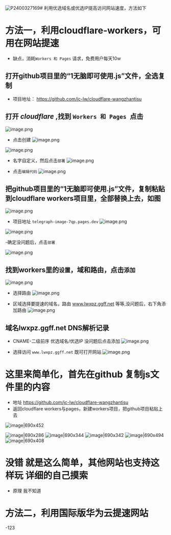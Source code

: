 ![P2400327169](https://github.com/user-attachments/assets/7277317e-ee1d-4c18-8ddb-c0c09862ad7e)# 利用优选域名或优选IP提高访问网站速度，方法如下



# 方法一，利用cloudflare-workers，可用在网站提速
- 缺点，消耗`Workers 和 Pages` 请求，免费用户每天10w
## 打开github项目里的“1无脑即可使用.js”文件，全选复制

- 项目地址：
https://github.com/jc-lw/cloudflare-wangzhantisu


## 打开 *cloudflare* ,找到 `Workers 和 Pages `点击
![image.png](https://rin.vcrr.us.kg/images/f9b1372d9a76c380acd993ec4c3db70ce8f1dd00.png)
- 点击创建
![image.png](https://rin.vcrr.us.kg/images/c1b47601325dce3533dac82c8e238c7e91d5f71e.png)

![image.png](https://rin.vcrr.us.kg/images/09e9adac44654a7c746713f46832853fd9853fdd.png)


- 名字自定义，然后点击`部署`
![image.png](https://rin.vcrr.us.kg/images/062f7b8f0d78b4101a31395cc7c0776526b3e659.png)

- 点击`编辑代码`
![image.png](https://rin.vcrr.us.kg/images/16f1f4d06a0fae92be573ab830db010542bf19bb.png)

## 把github项目里的“1无脑即可使用.js”文件，复制粘贴到cloudflare workers项目里，全部替换上去，如图
![image.png](https://rin.vcrr.us.kg/images/8c6440b5501872084ff5ab7744234836a1f8280c.png)

- 项目地址 `telegraph-image-7qp.pages.dev`
![image.png](https://rin.vcrr.us.kg/images/52da7311ce50ef6f68591ca44b77b4133326cb8a.png)

![image.png](https://rin.vcrr.us.kg/images/00adf9e63faeac4a2cfd42a7ccf8750f275bc3af.png)

-确定没问题后，点击`部署`

![image.png](https://rin.vcrr.us.kg/images/c4af7e80dbd4429d6d38a175d52952ef6c6bd5d4.png)

## 找到workers里的`设置`，域和路由，点击`添加`
![image.png](https://rin.vcrr.us.kg/images/091ee22cb083dae725ebe28ece3e16f3ecef7b8f.png)

- 选择路由
![image.png](https://rin.vcrr.us.kg/images/154a70e67a9e70bdbd401316545cfcf62bc9f094.png)

- 区域选择要提速的域名，路由 www.lwxpz.ggff.net 等等,没问题后，右下角添加路由
![image.png](https://rin.vcrr.us.kg/images/e25fd1cfc8dd6970f5642e3a74283b3c11026f69.png)
## 域名lwxpz.ggff.net DNS解析记录
- CNAME-二级前序   优选域名/优选IP 没问题后点击添加
![image.png](https://rin.vcrr.us.kg/images/d4725a445deae28ef82b36d66dffa6ef54eca313.png)


- 选择访问 `www.lwxpz.ggff.net` 既可打开网站
![image.png](https://rin.vcrr.us.kg/images/48064ddbb69ec885e191f62479558046749aa5b3.png)

# 这里来简单化，首先在github 复制js文件里的内容
- 地址 https://github.com/jc-lw/cloudflare-wangzhantisu
- 返回cloudflare workers与pages，新建workers项目，把github项目粘贴上去

![image|690x452](upload://r6OmgshNTtElvyg4i1aMlyVfnmN.png)

![image|690x286](upload://qCIrpGrERPTESBRE9Fl2y7LJOdp.png)
![image|690x344](upload://p7i3W7tueI6cG99YxFVIn5lwmjf.png)
![image|690x342](upload://q7WtEwjx4lzIknudU2UjvH4Wq3n.png)
![image|690x494](upload://mfbmYlW7VoizLVsUF0LC1PgqSJg.png)
![image|690x408](upload://3c7Pjux1QabqnUUH5mclxg0I4Z0.png)
# 没错 就是这么简单，其他网站也支持这样玩 详细的自己摸索
- 原理 我不知道
# 方法二，利用国际版华为云提速网站
-123



